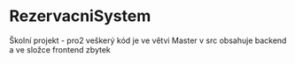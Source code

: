 # RezervacniSystem
Školní projekt - pro2 
veškerý kód je ve větvi Master v src obsahuje backend a ve složce frontend zbytek
